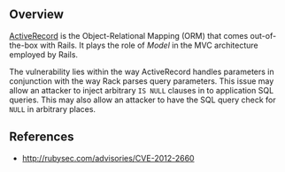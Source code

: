 ## Overview
[ActiveRecord](https://rubygems.org/gems/activerecord/) is the Object-Relational Mapping (ORM) that comes out-of-the-box with Rails. It plays the role of _Model_ in the MVC architecture employed by Rails.

The vulnerability lies within the way ActiveRecord handles parameters in conjunction with the way Rack parses query parameters.
This issue may allow an attacker to inject arbitrary `IS NULL` clauses in to application SQL queries. This may also allow an attacker to have the SQL query check for `NULL` in arbitrary places.

## References
- http://rubysec.com/advisories/CVE-2012-2660

